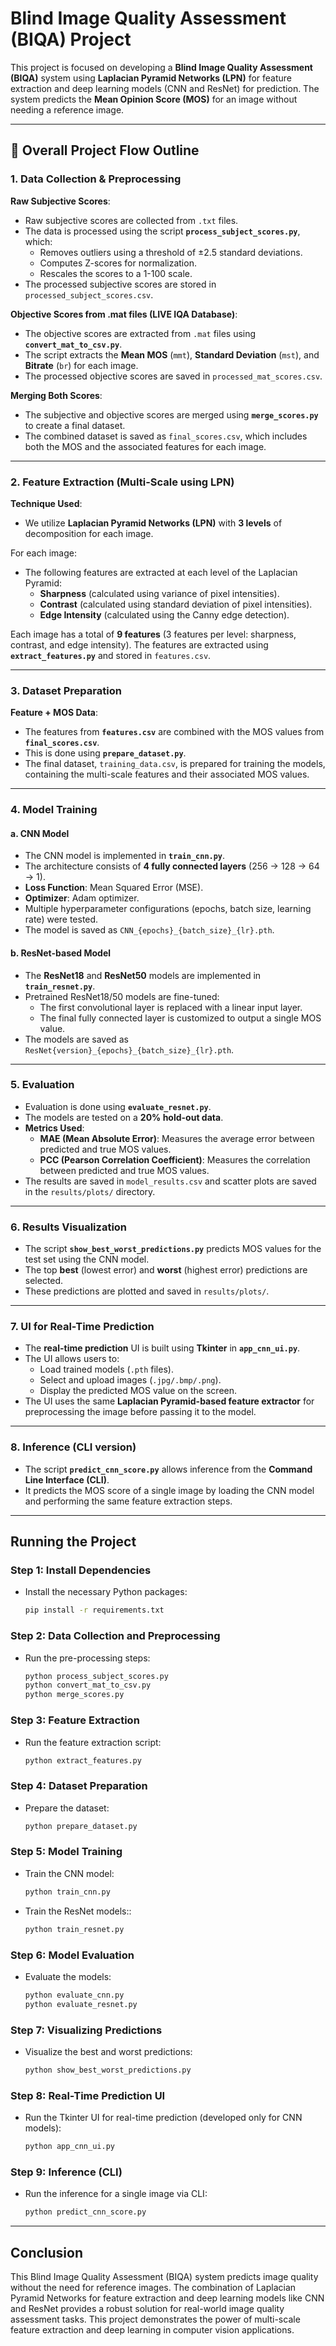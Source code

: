 # Blind Image Quality Assessment (BIQA) Project

This project is focused on developing a **Blind Image Quality Assessment (BIQA)** system using **Laplacian Pyramid Networks (LPN)** for feature extraction and deep learning models (CNN and ResNet) for prediction. The system predicts the **Mean Opinion Score (MOS)** for an image without needing a reference image.

---

## 🔁 **Overall Project Flow Outline**

### **1. Data Collection & Preprocessing**

**Raw Subjective Scores**:
- Raw subjective scores are collected from `.txt` files.
- The data is processed using the script **`process_subject_scores.py`**, which:
  - Removes outliers using a threshold of ±2.5 standard deviations.
  - Computes Z-scores for normalization.
  - Rescales the scores to a 1-100 scale.
- The processed subjective scores are stored in `processed_subject_scores.csv`.

**Objective Scores from .mat files (LIVE IQA Database)**:
- The objective scores are extracted from `.mat` files using **`convert_mat_to_csv.py`**.
- The script extracts the **Mean MOS** (`mmt`), **Standard Deviation** (`mst`), and **Bitrate** (`br`) for each image.
- The processed objective scores are saved in `processed_mat_scores.csv`.

**Merging Both Scores**:
- The subjective and objective scores are merged using **`merge_scores.py`** to create a final dataset.
- The combined dataset is saved as `final_scores.csv`, which includes both the MOS and the associated features for each image.

---

### **2. Feature Extraction (Multi-Scale using LPN)**

**Technique Used**: 
- We utilize **Laplacian Pyramid Networks (LPN)** with **3 levels** of decomposition for each image.

For each image:
- The following features are extracted at each level of the Laplacian Pyramid:
  - **Sharpness** (calculated using variance of pixel intensities).
  - **Contrast** (calculated using standard deviation of pixel intensities).
  - **Edge Intensity** (calculated using the Canny edge detection).
  
Each image has a total of **9 features** (3 features per level: sharpness, contrast, and edge intensity). The features are extracted using **`extract_features.py`** and stored in `features.csv`.

---

### **3. Dataset Preparation**

**Feature + MOS Data**:
- The features from **`features.csv`** are combined with the MOS values from **`final_scores.csv`**.
- This is done using **`prepare_dataset.py`**.
- The final dataset, `training_data.csv`, is prepared for training the models, containing the multi-scale features and their associated MOS values.

---

### **4. Model Training**

#### **a. CNN Model**

- The CNN model is implemented in **`train_cnn.py`**.
- The architecture consists of **4 fully connected layers** (256 → 128 → 64 → 1).
- **Loss Function**: Mean Squared Error (MSE).
- **Optimizer**: Adam optimizer.
- Multiple hyperparameter configurations (epochs, batch size, learning rate) were tested.
- The model is saved as `CNN_{epochs}_{batch_size}_{lr}.pth`.

#### **b. ResNet-based Model**

- The **ResNet18** and **ResNet50** models are implemented in **`train_resnet.py`**.
- Pretrained ResNet18/50 models are fine-tuned:
  - The first convolutional layer is replaced with a linear input layer.
  - The final fully connected layer is customized to output a single MOS value.
- The models are saved as `ResNet{version}_{epochs}_{batch_size}_{lr}.pth`.

---

### **5. Evaluation**

- Evaluation is done using **`evaluate_resnet.py`**.
- The models are tested on a **20% hold-out data**.
- **Metrics Used**:
  - **MAE (Mean Absolute Error)**: Measures the average error between predicted and true MOS values.
  - **PCC (Pearson Correlation Coefficient)**: Measures the correlation between predicted and true MOS values.
- The results are saved in `model_results.csv` and scatter plots are saved in the `results/plots/` directory.

---

### **6. Results Visualization**

- The script **`show_best_worst_predictions.py`** predicts MOS values for the test set using the CNN model.
- The top **best** (lowest error) and **worst** (highest error) predictions are selected.
- These predictions are plotted and saved in `results/plots/`.

---

### **7. UI for Real-Time Prediction**

- The **real-time prediction** UI is built using **Tkinter** in **`app_cnn_ui.py`**.
- The UI allows users to:
  - Load trained models (`.pth` files).
  - Select and upload images (`.jpg/.bmp/.png`).
  - Display the predicted MOS value on the screen.
- The UI uses the same **Laplacian Pyramid-based feature extractor** for preprocessing the image before passing it to the model.

---

### **8. Inference (CLI version)**

- The script **`predict_cnn_score.py`** allows inference from the **Command Line Interface (CLI)**.
- It predicts the MOS score of a single image by loading the CNN model and performing the same feature extraction steps.

---

## Running the Project

### **Step 1: Install Dependencies**
- Install the necessary Python packages:
  ```bash
  pip install -r requirements.txt
  ```

### **Step 2: Data Collection and Preprocessing**
- Run the pre-processing steps:
  ```bash
  python process_subject_scores.py
  python convert_mat_to_csv.py
  python merge_scores.py
  ```

### **Step 3: Feature Extraction**
- Run the feature extraction script:
  ```bash
  python extract_features.py
  ```

### **Step 4: Dataset Preparation**
- Prepare the dataset:
  ```bash
  python prepare_dataset.py
  ```

### **Step 5: Model Training**
- Train the CNN model:
  ```bash
  python train_cnn.py
  ```
- Train the ResNet models::
  ```bash
  python train_resnet.py
  ```

### **Step 6: Model Evaluation**
- Evaluate the models:
  ```bash
  python evaluate_cnn.py
  python evaluate_resnet.py
  ```

### **Step 7: Visualizing Predictions**
- Visualize the best and worst predictions:
  ```bash
  python show_best_worst_predictions.py
  ```

### **Step 8: Real-Time Prediction UI**
- Run the Tkinter UI for real-time prediction (developed only for CNN models):
  ```bash
  python app_cnn_ui.py
  ```

### **Step 9: Inference (CLI)**
- Run the inference for a single image via CLI:
  ```bash
  python predict_cnn_score.py
  ```

---

## Conclusion
This Blind Image Quality Assessment (BIQA) system predicts image quality without the need for reference images. The combination of Laplacian Pyramid Networks for feature extraction and deep learning models like CNN and ResNet provides a robust solution for real-world image quality assessment tasks. This project demonstrates the power of multi-scale feature extraction and deep learning in computer vision applications.
